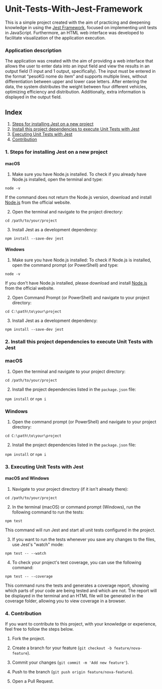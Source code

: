 # Unit-Tests-With-Jest-Framework

This is a simple project created with the aim of practicing and deepening knowledge in using the [Jest Framework](https://jestjs.io/), focused on implementing unit tests in JavaScript. Furthermore, an HTML web interface was developed to facilitate visualization of the application execution.

### Application description

The application was created with the aim of providing a web interface that allows the user to enter data into an input field and view the results in an output field (1 input and 1 output, specifically). The input must be entered in the format “pesoKG nome do item” and supports multiple lines, without differentiation between upper and lower case letters. After entering the data, the system distributes the weight between four different vehicles, optimizing efficiency and distribution. Additionally, extra information is displayed in the output field.

## Index

1. [Steps for installing Jest on a new project](#1-steps-for-installing-jest-on-a-new-project)
2. [Install this project dependencies to execute Unit Tests with Jest](#2-install-this-project-dependencies-to-execute-unit-tests-with-jest)
3. [Executing Unit Tests with Jest](#2-executing-unit-tests-with-jest)
4. [Contribution](#3-contribution)

### 1. Steps for installing Jest on a new project

#### macOS

1. Make sure you have Node.js installed. To check if you already have Node.js installed, open the terminal and type:

`node -v`

If the command does not return the Node.js version, download and install [Node.js](https://nodejs.org/en) from the official website.

2. Open the terminal and navigate to the project directory:

`cd /path/to/your/project`

3. Install Jest as a development dependency:

`npm install --save-dev jest`

#### Windows

1. Make sure you have Node.js installed: To check if Node.js is installed, open the command prompt (or PowerShell) and type:

`node -v`

If you don't have Node.js installed, please download and install [Node.js](https://nodejs.org/en) from the official website.

2. Open Command Prompt (or PowerShell) and navigate to your project directory:

`cd C:\path\to\your\project`

3. Install Jest as a development dependency:

`npm install --save-dev jest`

### 2. Install this project dependencies to execute Unit Tests with Jest

### macOS

1. Open the terminal and navigate to your project directory:

`cd /path/to/your/project`

2. Install the project dependencies listed in the `package.json` file:

`npm install` or `npm i`

### Windows

1. Open the command prompt (or PowerShell) and navigate to your project directory:

`cd C:\path\to\your\project`

2. Install the project dependencies listed in the `package.json` file:

`npm install` or `npm i`

### 3. Executing Unit Tests with Jest

#### macOS and Windows

1. Navigate to your project directory (if it isn't already there):

`cd /path/to/your/project`

2. In the terminal (macOS) or command prompt (Windows), run the following command to run the tests:

`npm test`

This command will run Jest and start all unit tests configured in the project.

3. If you want to run the tests whenever you save any changes to the files, use Jest's "watch" mode:

`npm test -- --watch`

4. To check your project's test coverage, you can use the following command:

`npm test -- --coverage`

This command runs the tests and generates a coverage report, showing which parts of your code are being tested and which are not. The report will be displayed in the terminal and an HTML file will be generated in the coverage folder, allowing you to view coverage in a browser.

### 4. Contribution

If you want to contribute to this project, with your knowledge or experience, feel free to follow the steps below.

1. Fork the project.

2. Create a branch for your feature (`git checkout -b feature/nova-feature`).

3. Commit your changes (`git commit -m 'Add new feature'`).

4. Push to the branch (`git push origin feature/nova-feature`).

5. Open a Pull Request.
